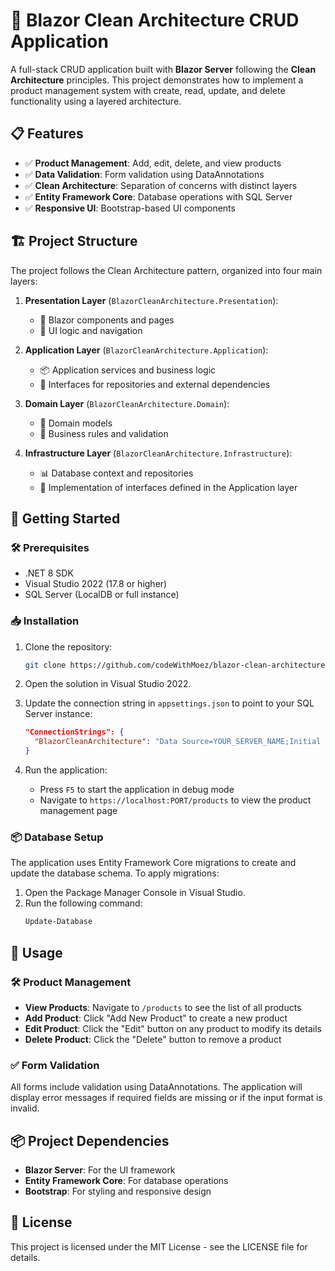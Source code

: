 # 🚀 Blazor Clean Architecture CRUD Application

A full-stack CRUD application built with **Blazor Server** following the **Clean Architecture** principles. This project demonstrates how to implement a product management system with create, read, update, and delete functionality using a layered architecture.

## 📋 Features

- ✅ **Product Management**: Add, edit, delete, and view products
- ✅ **Data Validation**: Form validation using DataAnnotations
- ✅ **Clean Architecture**: Separation of concerns with distinct layers
- ✅ **Entity Framework Core**: Database operations with SQL Server
- ✅ **Responsive UI**: Bootstrap-based UI components

## 🏗️ Project Structure

The project follows the Clean Architecture pattern, organized into four main layers:

1. **Presentation Layer** (`BlazorCleanArchitecture.Presentation`):
   - 📱 Blazor components and pages
   - 🔄 UI logic and navigation

2. **Application Layer** (`BlazorCleanArchitecture.Application`):
   - 📦 Application services and business logic
   - 🔄 Interfaces for repositories and external dependencies

3. **Domain Layer** (`BlazorCleanArchitecture.Domain`):
   - 📐 Domain models
   - 🔄 Business rules and validation

4. **Infrastructure Layer** (`BlazorCleanArchitecture.Infrastructure`):
   - 📊 Database context and repositories
   - 🔄 Implementation of interfaces defined in the Application layer

## 🚀 Getting Started

### 🛠️ Prerequisites

- .NET 8 SDK
- Visual Studio 2022 (17.8 or higher)
- SQL Server (LocalDB or full instance)

### 📥 Installation

1. Clone the repository:
   ```bash
   git clone https://github.com/codeWithMoez/blazor-clean-architecture.git
   ```

2. Open the solution in Visual Studio 2022.

3. Update the connection string in `appsettings.json` to point to your SQL Server instance:
   ```json
   "ConnectionStrings": {
     "BlazorCleanArchitecture": "Data Source=YOUR_SERVER_NAME;Initial Catalog=BlazorCleanArchitecture;Integrated Security=True;Trust Server Certificate=True"
   }
   ```

4. Run the application:
   - Press `F5` to start the application in debug mode
   - Navigate to `https://localhost:PORT/products` to view the product management page

### 📦 Database Setup

The application uses Entity Framework Core migrations to create and update the database schema. To apply migrations:

1. Open the Package Manager Console in Visual Studio.
2. Run the following command:
   ```bash
   Update-Database
   ```

## 📖 Usage

### 🛠️ Product Management

- **View Products**: Navigate to `/products` to see the list of all products
- **Add Product**: Click "Add New Product" to create a new product
- **Edit Product**: Click the "Edit" button on any product to modify its details
- **Delete Product**: Click the "Delete" button to remove a product

### ✅ Form Validation

All forms include validation using DataAnnotations. The application will display error messages if required fields are missing or if the input format is invalid.

## 📦 Project Dependencies

- **Blazor Server**: For the UI framework
- **Entity Framework Core**: For database operations
- **Bootstrap**: For styling and responsive design

## 📄 License

This project is licensed under the MIT License - see the LICENSE file for details.
